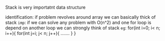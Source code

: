 Stack is very importatnt data structure

identification:
    if problem revolves around array we can basically thick of stack
    `imp`: if we can solve any problem with O(n^2) and one for loop is 
    depend on another loop we can strongly think of stack
    `eg`: 
        for(int i=0; i< n; i++){
            for(int j=i; j< n; j++){
                .......
            }
        }
